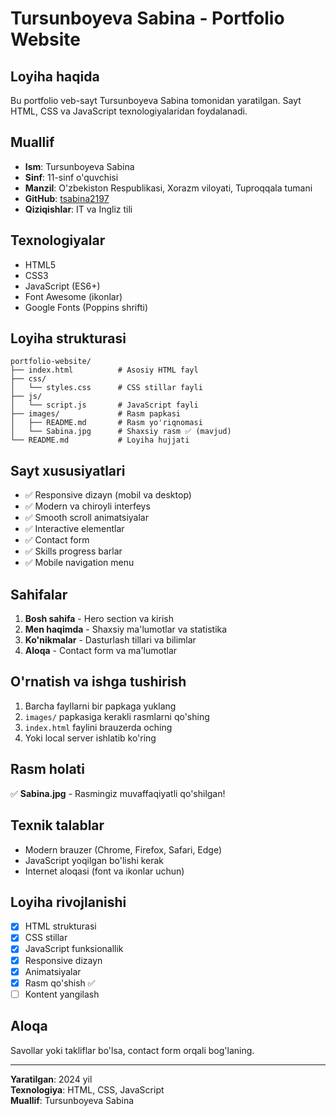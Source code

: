 # Tursunboyeva Sabina - Portfolio Website

## Loyiha haqida
Bu portfolio veb-sayt Tursunboyeva Sabina tomonidan yaratilgan. Sayt HTML, CSS va JavaScript texnologiyalaridan foydalanadi.

## Muallif
- **Ism**: Tursunboyeva Sabina
- **Sinf**: 11-sinf o'quvchisi
- **Manzil**: O'zbekiston Respublikasi, Xorazm viloyati, Tuproqqala tumani
- **GitHub**: [tsabina2197](https://github.com/tsabina2197)
- **Qiziqishlar**: IT va Ingliz tili

## Texnologiyalar
- HTML5
- CSS3
- JavaScript (ES6+)
- Font Awesome (ikonlar)
- Google Fonts (Poppins shrifti)

## Loyiha strukturasi
```
portfolio-website/
├── index.html          # Asosiy HTML fayl
├── css/
│   └── styles.css      # CSS stillar fayli
├── js/
│   └── script.js       # JavaScript fayli
├── images/             # Rasm papkasi
│   ├── README.md       # Rasm yo'riqnomasi
│   └── Sabina.jpg      # Shaxsiy rasm ✅ (mavjud)
└── README.md           # Loyiha hujjati
```

## Sayt xususiyatlari
- ✅ Responsive dizayn (mobil va desktop)
- ✅ Modern va chiroyli interfeys
- ✅ Smooth scroll animatsiyalar
- ✅ Interactive elementlar
- ✅ Contact form
- ✅ Skills progress barlar
- ✅ Mobile navigation menu

## Sahifalar
1. **Bosh sahifa** - Hero section va kirish
2. **Men haqimda** - Shaxsiy ma'lumotlar va statistika
3. **Ko'nikmalar** - Dasturlash tillari va bilimlar
4. **Aloqa** - Contact form va ma'lumotlar

## O'rnatish va ishga tushirish
1. Barcha fayllarni bir papkaga yuklang
2. `images/` papkasiga kerakli rasmlarni qo'shing
3. `index.html` faylini brauzerda oching
4. Yoki local server ishlatib ko'ring

## Rasm holati
✅ **Sabina.jpg** - Rasmingiz muvaffaqiyatli qo'shilgan!

## Texnik talablar
- Modern brauzer (Chrome, Firefox, Safari, Edge)
- JavaScript yoqilgan bo'lishi kerak
- Internet aloqasi (font va ikonlar uchun)

## Loyiha rivojlanishi
- [x] HTML strukturasi
- [x] CSS stillar
- [x] JavaScript funksionallik
- [x] Responsive dizayn
- [x] Animatsiyalar
- [x] Rasm qo'shish ✅
- [ ] Kontent yangilash

## Aloqa
Savollar yoki takliflar bo'lsa, contact form orqali bog'laning.

---
**Yaratilgan**: 2024 yil  
**Texnologiya**: HTML, CSS, JavaScript  
**Muallif**: Tursunboyeva Sabina
